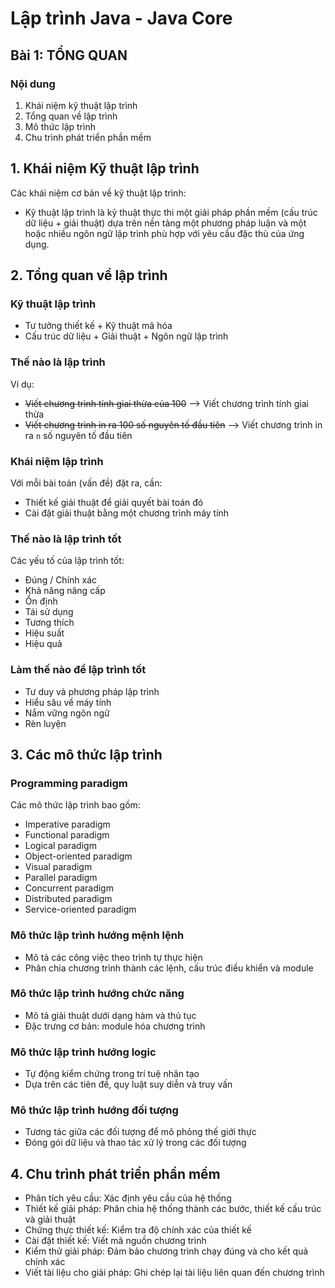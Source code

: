 # Lập trình Java - Java Core

## Bài 1: TỔNG QUAN

### Nội dung
1. Khái niệm kỹ thuật lập trình
2. Tổng quan về lập trình
3. Mô thức lập trình
4. Chu trình phát triển phần mềm

## 1. Khái niệm Kỹ thuật lập trình
Các khái niệm cơ bản về kỹ thuật lập trình:
- Kỹ thuật lập trình là kỹ thuật thực thi một giải pháp phần mềm (cấu trúc dữ liệu + giải thuật) dựa trên nền tảng một phương pháp luận và một hoặc nhiều ngôn ngữ lập trình phù hợp với yêu cầu đặc thù của ứng dụng.

## 2. Tổng quan về lập trình
### Kỹ thuật lập trình
- Tư tưởng thiết kế + Kỹ thuật mã hóa
- Cấu trúc dữ liệu + Giải thuật + Ngôn ngữ lập trình

### Thế nào là lập trình
Ví dụ:
- ~~Viết chương trình tính giai thừa của 100~~ --> Viết chương trình tính giai thừa
- ~~Viết chương trình in ra 100 số nguyên tố đầu tiên~~ --> Viết chương trình in ra `n` số nguyên tố đầu tiên

### Khái niệm lập trình
Với mỗi bài toán (vấn đề) đặt ra, cần:
- Thiết kế giải thuật để giải quyết bài toán đó
- Cài đặt giải thuật bằng một chương trình máy tính

### Thế nào là lập trình tốt
Các yếu tố của lập trình tốt:
- Đúng / Chính xác
- Khả năng nâng cấp
- Ổn định
- Tái sử dụng
- Tương thích
- Hiệu suất
- Hiệu quả

### Làm thế nào để lập trình tốt
- Tư duy và phương pháp lập trình
- Hiểu sâu về máy tính
- Nắm vững ngôn ngữ
- Rèn luyện

## 3. Các mô thức lập trình
### Programming paradigm
Các mô thức lập trình bao gồm:
- Imperative paradigm
- Functional paradigm
- Logical paradigm
- Object-oriented paradigm
- Visual paradigm
- Parallel paradigm
- Concurrent paradigm
- Distributed paradigm
- Service-oriented paradigm

### Mô thức lập trình hướng mệnh lệnh
- Mô tả các công việc theo trình tự thực hiện
- Phân chia chương trình thành các lệnh, cấu trúc điều khiển và module

### Mô thức lập trình hướng chức năng
- Mô tả giải thuật dưới dạng hàm và thủ tục
- Đặc trưng cơ bản: module hóa chương trình

### Mô thức lập trình hướng logic
- Tự động kiểm chứng trong trí tuệ nhân tạo
- Dựa trên các tiên đề, quy luật suy diễn và truy vấn

### Mô thức lập trình hướng đối tượng
- Tương tác giữa các đối tượng để mô phỏng thế giới thực
- Đóng gói dữ liệu và thao tác xử lý trong các đối tượng

## 4. Chu trình phát triển phần mềm
- Phân tích yêu cầu: Xác định yêu cầu của hệ thống
- Thiết kế giải pháp: Phân chia hệ thống thành các bước, thiết kế cấu trúc và giải thuật
- Chứng thực thiết kế: Kiểm tra độ chính xác của thiết kế
- Cài đặt thiết kế: Viết mã nguồn chương trình
- Kiểm thử giải pháp: Đảm bảo chương trình chạy đúng và cho kết quả chính xác
- Viết tài liệu cho giải pháp: Ghi chép lại tài liệu liên quan đến chương trình
